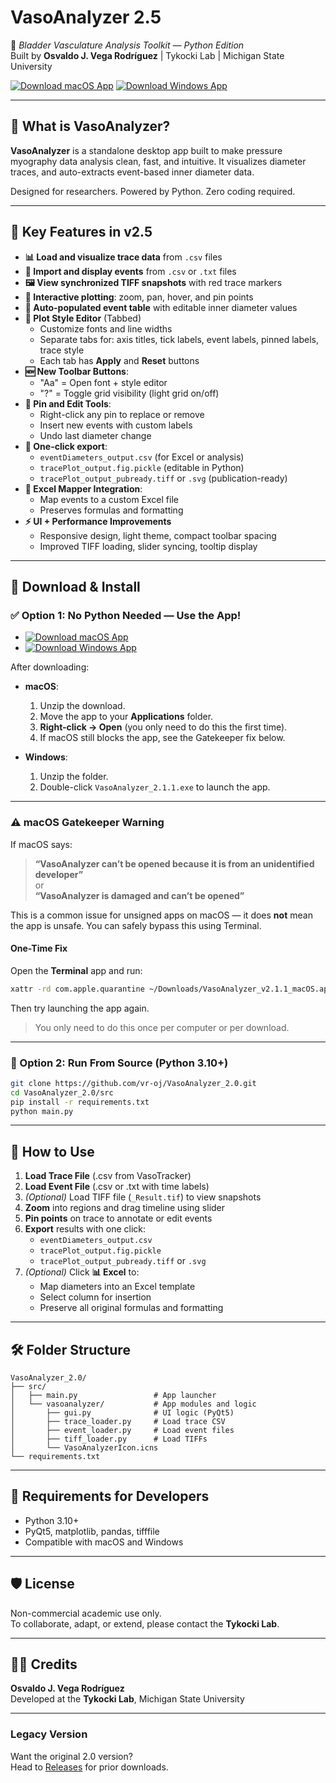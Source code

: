 # VasoAnalyzer 2.5

🧪 *Bladder Vasculature Analysis Toolkit — Python Edition*  
Built by **Osvaldo J. Vega Rodríguez** | Tykocki Lab | Michigan State University

[![Download macOS App](https://img.shields.io/badge/Download-macOS-blue?logo=apple&style=for-the-badge)](https://github.com/vr-oj/VasoAnalyzer/releases/download/v2.5/VasoAnalyzer.2.5.zip)
[![Download Windows App](https://img.shields.io/badge/Download-Windows-blue?logo=windows&style=for-the-badge)](https://github.com/vr-oj/VasoAnalyzer/releases/download/v2.1.1/VasoAnalyzer_v2.1.1_Windows.zip)

---

## 🌟 What is VasoAnalyzer?

**VasoAnalyzer** is a standalone desktop app built to make pressure myography data analysis clean, fast, and intuitive. It visualizes diameter traces, and auto-extracts event-based inner diameter data.

Designed for researchers. Powered by Python. Zero coding required.

---

## 🧰 Key Features in v2.5

- **📊 Load and visualize trace data** from `.csv` files
- **📍 Import and display events** from `.csv` or `.txt` files
- **🖼️ View synchronized TIFF snapshots** with red trace markers
- **🧠 Interactive plotting**: zoom, pan, hover, and pin points
- **📏 Auto-populated event table** with editable inner diameter values
- **🎨 Plot Style Editor** (Tabbed)
  - Customize fonts and line widths
  - Separate tabs for: axis titles, tick labels, event labels, pinned labels, trace style
  - Each tab has **Apply** and **Reset** buttons
- **🆕 New Toolbar Buttons**:
  - "Aa" = Open font + style editor
  - "?" = Toggle grid visibility (light grid on/off)
- **📌 Pin and Edit Tools**:
  - Right-click any pin to replace or remove
  - Insert new events with custom labels
  - Undo last diameter change
- **🔄 One-click export**:
  - `eventDiameters_output.csv` (for Excel or analysis)
  - `tracePlot_output.fig.pickle` (editable in Python)
  - `tracePlot_output_pubready.tiff` or `.svg` (publication-ready)
- **🧾 Excel Mapper Integration**:
  - Map events to a custom Excel file
  - Preserves formulas and formatting
- **⚡ UI + Performance Improvements**
  - Responsive design, light theme, compact toolbar spacing
  - Improved TIFF loading, slider syncing, tooltip display

---
## 🚀 Download & Install

### ✅ Option 1: No Python Needed — Use the App!

- [![Download macOS App](https://img.shields.io/badge/Download-macOS-blue?logo=apple&style=for-the-badge)](https://github.com/vr-oj/VasoAnalyzer/releases/download/v2.1.1/VasoAnalyzer_v2.1.1_macOS.zip)
- [![Download Windows App](https://img.shields.io/badge/Download-Windows-blue?logo=windows&style=for-the-badge)](https://github.com/vr-oj/VasoAnalyzer/releases/download/v2.1.1/VasoAnalyzer_v2.1.1_Windows.zip)

After downloading:

- **macOS**:  
  1. Unzip the download.  
  2. Move the app to your **Applications** folder.  
  3. **Right-click → Open** (you only need to do this the first time).  
  4. If macOS still blocks the app, see the Gatekeeper fix below.

- **Windows**:  
  1. Unzip the folder.  
  2. Double-click `VasoAnalyzer_2.1.1.exe` to launch the app.

---

### ⚠️ macOS Gatekeeper Warning

If macOS says:

> **“VasoAnalyzer can’t be opened because it is from an unidentified developer”**  
> or  
> **“VasoAnalyzer is damaged and can’t be opened”**

This is a common issue for unsigned apps on macOS — it does **not** mean the app is unsafe. You can safely bypass this using Terminal.

#### One-Time Fix

Open the **Terminal** app and run:

```bash
xattr -rd com.apple.quarantine ~/Downloads/VasoAnalyzer_v2.1.1_macOS.app
```

Then try launching the app again.  
> You only need to do this once per computer or per download.
---

### 🧪 Option 2: Run From Source (Python 3.10+)

```bash
git clone https://github.com/vr-oj/VasoAnalyzer_2.0.git
cd VasoAnalyzer_2.0/src
pip install -r requirements.txt
python main.py
```

---

## 👟 How to Use

1. **Load Trace File** (.csv from VasoTracker)
2. **Load Event File** (.csv or .txt with time labels)
3. *(Optional)* Load TIFF file (`_Result.tif`) to view snapshots
4. **Zoom** into regions and drag timeline using slider
5. **Pin points** on trace to annotate or edit events
6. **Export** results with one click:
   - `eventDiameters_output.csv`
   - `tracePlot_output.fig.pickle`
   - `tracePlot_output_pubready.tiff` or `.svg`
7. *(Optional)* Click **📊 Excel** to:
   - Map diameters into an Excel template
   - Select column for insertion
   - Preserve all original formulas and formatting

---

## 🛠️ Folder Structure

```
VasoAnalyzer_2.0/
├── src/
│   ├── main.py                 # App launcher
│   └── vasoanalyzer/           # App modules and logic
│       ├── gui.py              # UI logic (PyQt5)
│       ├── trace_loader.py     # Load trace CSV
│       ├── event_loader.py     # Load event files
│       ├── tiff_loader.py      # Load TIFFs
│       └── VasoAnalyzerIcon.icns
└── requirements.txt
```

---

## 🧪 Requirements for Developers

- Python 3.10+
- PyQt5, matplotlib, pandas, tifffile
- Compatible with macOS and Windows

---

## 🛡️ License

Non-commercial academic use only.  
To collaborate, adapt, or extend, please contact the **Tykocki Lab**.

---

## 👨‍🔬 Credits

**Osvaldo J. Vega Rodríguez**  
Developed at the **Tykocki Lab**, Michigan State University

---

### Legacy Version

Want the original 2.0 version?  
Head to [Releases](https://github.com/vr-oj/VasoAnalyzer_2.0/releases/tag/v2.0.0) for prior downloads.
